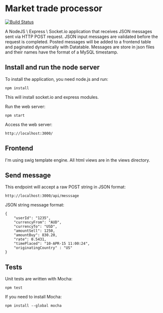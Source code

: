 # Market trade processor

[![Build Status](https://travis-ci.com/andreafiori/market-trade-processor-socketio.svg?branch=master)](https://travis-ci.com/andreafiori/market-trade-processor-socketio)

A NodeJS \ Express \ Socket.io application that receives JSON messages sent via HTTP POST request.
JSON input messages are validated before the request is completed.
Posted messages will be added to a frontend table and paginated dynamically with Datatable.
Messages are store in json files and their names have the format of a MySQL timestamp.

## Install and run the node server

To install the application, you need node.js and run:

    npm install

This will install socket.io and express modules.

Run the web server:

    npm start

Access the web server:

    http://localhost:3000/

## Frontend

I'm using swig template engine. All html views are in the views directory.

## Send message

This endpoint will accept a raw POST string in JSON format:

    http://localhost:3000/api/messsage

JSON string message format:

    {
        "userId": "1235",
        "currencyFrom": "AUD",
        "currencyTo": "USD",
        "amountSell": 1250,
        "amountBuy": 830.20,
        "rate": 0.5431,
        "timePlaced": "10-APR-15 11:00:24",
        "originatingCountry" : "US"
    }

## Tests

Unit tests are written with Mocha:

    npm test

If you need to install Mocha:

    npm install --global mocha
